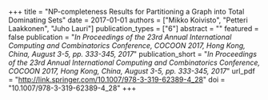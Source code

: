 +++
title = "NP-completeness Results for Partitioning a Graph into Total Dominating Sets"
date = 2017-01-01
authors = ["Mikko Koivisto", "Petteri Laakkonen", "Juho Lauri"]
publication_types = ["6"]
abstract = ""
featured = false
publication = "*In Proceedings of the 23rd Annual International Computing and Combinatorics Conference, COCOON 2017, Hong Kong, China, August 3-5, pp. 333-345, 2017*"
publication_short = "*In Proceedings of the 23rd Annual International Computing and Combinatorics Conference, COCOON 2017, Hong Kong, China, August 3-5, pp. 333-345, 2017*"
url_pdf = "http://link.springer.com/10.1007/978-3-319-62389-4_28"
doi = "10.1007/978-3-319-62389-4_28"
+++

